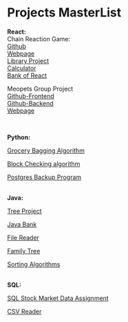 # Projects MasterList


**React:**
<br />
Chain Reaction Game: <br />
  [Github](https://github.com/rivka99/chain-reaction-game)<br />
  [Webpage](https://rivka99.github.io/chain-reaction-game/)<br />
[Library Project](https://github.com/rivka99/Library-project)<br />
[Calculator](https://github.com/rivka99/calculator)<br />
[Bank of React](https://github.com/DannieC97/Assignment-09)<br />

Meopets Group Project<br />
  [Github-Frontend](https://github.com/lucylee-412/meopets-frontend)<br />
  [Github-Backend](https://github.com/lucylee-412/meopets-backend)<br />
  [Webpage](https://meopets.netlify.app/)
  
<br />

**Python:** <br />

[Grocery Bagging Algorithm](https://gist.github.com/rivka99/e6b635841f84d10d2977827b8658462d)<br />

[Block Checking algorithm](https://gist.github.com/rivka99/6279eda5acc03a6c69932f518c9f47cc)<br />

[Postgres Backup Program](https://gist.github.com/rivka99/f63344d4842fb3fca1ac4fa8a2fc8595)<br />
<br />

**Java:**<br />

[Tree Project](https://gist.github.com/rivka99/0d8df08b3b4aba4dafd288e11654bebf)<br />

[Java Bank](https://github.com/rivka99/Java-Bank)<br />

[File Reader](https://gist.github.com/rivka99/4c1bef33b016e6279174935ed0c6f161)<br />

[Family Tree](https://gist.github.com/rivka99/ee21cf8c299cc5e28b4cca1462a3aa3e)<br />

[Sorting Algorithms](https://gist.github.com/rivka99/7a8bfa6bc325d85f9e931383cf4e955f)<br />
<br />

**SQL:**<br />

[SQL Stock Market Data Assignment](https://gist.github.com/rivka99/4dbdabc043c47e22272951211214e97a)<br />

[CSV Reader](https://gist.github.com/rivka99/9dd5e9512bf4ad0515809b4e631e874f)

